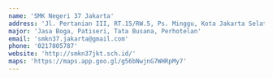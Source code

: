 ```yaml
---
name: 'SMK Negeri 37 Jakarta'
address: 'Jl. Pertanian III, RT.15/RW.5, Ps. Minggu, Kota Jakarta Selatan, DKI Jakarta'
major: 'Jasa Boga, Patiseri, Tata Busana, Perhotelan'
email: 'smkn37.jakarta@gmail.com'
phone: '0217805787'
website: 'http://smkn37jkt.sch.id/'
maps: 'https://maps.app.goo.gl/g56bNwjnG7WHRpMy7'
---
```

